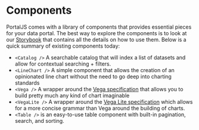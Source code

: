 # Components

PortalJS comes with a library of components that provides essential pieces for your data portal. The best way to explore the components is to look at our [Storybook](https://storybook.portaljs.org/) that contains all the details on how to use them. Below is a quick summary of existing components today:

- `<Catalog />` A searchable catalog that will index a list of datasets and allow for contextual searching + filters.
- `<LineChart />` A simple component that allows the creation of an opinionated line chart without the need to go deep into charting standards
- `<Vega />` A wrapper around the [Vega specification](https://vega.github.io/vega/) that allows you to build pretty much any kind of chart imaginable
- `<VegaLite />` A wrapper around the [Vega Lite specification](https://vega.github.io/vega-lite/) which allows for a more concise grammar than Vega around the building of charts.
- `<Table />` is an easy-to-use table component with built-in pagination, search, and sorting.
